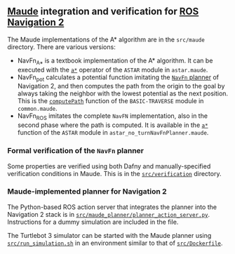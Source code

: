 ## [Maude](http://maude.cs.illinois.edu) integration and verification for [ROS Navigation 2](https://navigation.ros.org/)

The Maude implementations of the A* algorithm are in the `src/maude` directory. There are various versions:

* NavFn<sub>A*</sub> is a textbook implementation of the A* algorithm. It can be executed with the [`a*`](src/maude/astar.maude#L158) operator of the `ASTAR` module in `astar.maude`.
* NavFn<sub>pot</sub> calculates a potential function imitating the [`NavFn` planner](https://github.com/ros-planning/navigation2/tree/main/nav2_navfn_planner) of Navigation 2, and then computes the path from the origin to the goal by always taking the neighbor with the lowest potential as the next position. This is the [`computePath`](src/maude/common.maude#L329) function of the `BASIC-TRAVERSE` module in `common.maude`.
* NavFn<sub>ROS</sub> imitates the complete `NavFN` implementation, also in the second phase where the path is computed. It is available in the [`a*`](src/maude/astar_no_turnNavFnPlanner.maude#L33) function of the `ASTAR` module in `astar_no_turnNavFnPlanner.maude`.

### Formal verification of the `NavFn` planner

Some properties are verified using both Dafny and manually-specified verification conditions in Maude. This is in the [`src/verification`](src/verification) directory.

### Maude-implemented planner for Navigation 2

The Python-based ROS action server that integrates the planner into the Navigation 2 stack is in [`src/maude_planner/planner_action_server.py`](src/maude_planner/planner_action_server.py). Instructions for a dummy simulation are included in the file.

The Turtlebot 3 simulator can be started with the Maude planner using [`src/run_simulation.sh`](src/run_simulation.sh) in an environment similar to that of [`src/Dockerfile`](src/Dockerfile).
